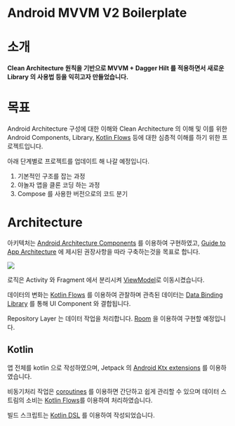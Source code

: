Android MVVM V2 Boilerplate
======================

# 소개
**Clean Architecture 원칙을 기반으로 MVVM + Dagger Hilt 를 적용하면서 새로운 Library 의
사용법 등을 익히고자 만들었습니다.**

# 목표
Android Architecture 구성에 대한 이해와 Clean Architecture 의 이해 및 이를 위한 Android Components, Library,
[Kotlin Flows](https://developer.android.com/kotlin/flow/stateflow-and-sharedflow) 등에 대한 심층적 이해를 하기 위한 프로젝트입니다.

아래 단계별로 프로젝트를 업데이트 해 나갈 예정입니다.
1. 기본적인 구조를 잡는 과정
2. 야놀자 앱을 클론 코딩 하는 과정
3. Compose 를 사용한 버전으로의 코드 분기

# Architecture

아키텍처는 [Android Architecture Components](https://developer.android.com/topic/libraries/architecture/)
를 이용하여 구현하였고, [Guide to App Architecture](https://developer.android.com/jetpack/docs/guide) 에
제시된 권장사항을 따라 구축하는것을 목표로 합니다.

<div>
    <img src="https://developer.android.com/static/topic/libraries/architecture/images/mad-arch-overview.png"/>
</div>

로직은 Activity 와 Fragment 에서 분리시켜 [ViewModel](https://developer.android.com/topic/libraries/architecture/viewmodel)로
이동시켰습니다.

데이터의 변화는 [Kotlin Flows](https://developer.android.com/kotlin/flow/stateflow-and-sharedflow) 를
이용하여 관찰하며 관측된 데이터는 [Data Binding Library](https://developer.android.com/topic/libraries/data-binding/) 를
통해 UI Component 와 결합됩니다.

Repository Layer 는 데이터 작업을 처리합니다.
[Room](https://developer.android.com/training/data-storage/room?hl=ko) 을 이용하여 구현할 예정입니다.

## Kotlin
앱 전체를 kotlin 으로 작성하였으며, Jetpack 의 [Android Ktx extensions](https://developer.android.com/kotlin/ktx)
를 이용하였습니다.

비동기처리 작업은 [coroutines](https://developer.android.com/kotlin/coroutines) 를 이용하면 간단하고 쉽게 관리할
수 있으며 데이터 스트림의 소비는 [Kotlin Flows](https://developer.android.com/kotlin/flow)를 이용하여 처리하였습니다.

빌드 스크립트는 [Kotlin DSL](https://docs.gradle.org/current/userguide/kotlin_dsl.html) 를 이용하여 작성되었습니다.